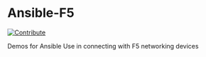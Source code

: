 # Ansible-F5
[![Contribute](https://www.eclipse.org/che/contribute.svg)](https://devspaces.apps.hypershift.shadowman.dev/#https://github.com/shadowman-lab/Ansible-Config)

Demos for Ansible Use in connecting with F5 networking devices
